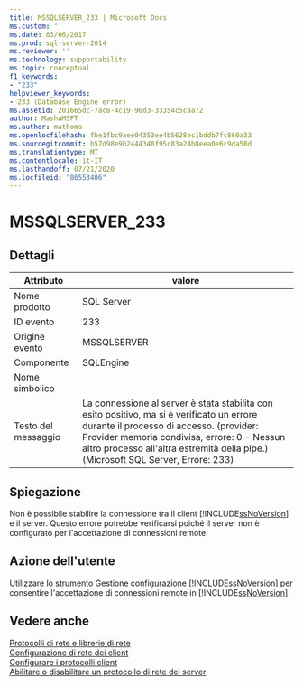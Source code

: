 ```yaml
---
title: MSSQLSERVER_233 | Microsoft Docs
ms.custom: ''
ms.date: 03/06/2017
ms.prod: sql-server-2014
ms.reviewer: ''
ms.technology: supportability
ms.topic: conceptual
f1_keywords:
- "233"
helpviewer_keywords:
- 233 (Database Engine error)
ms.assetid: 201665dc-7ac8-4c19-90d3-33354c5caa72
author: MashaMSFT
ms.author: mathoma
ms.openlocfilehash: fbe1fbc9aee04353ee4b5628ec1bddb7fc860a33
ms.sourcegitcommit: b57d98e9b2444348f95c83a24b8eea0e6c9da58d
ms.translationtype: MT
ms.contentlocale: it-IT
ms.lasthandoff: 07/21/2020
ms.locfileid: "86553406"
---
```

# <a name="mssqlserver_233"></a>MSSQLSERVER_233
    
## <a name="details"></a>Dettagli  
  
|Attributo|valore|  
|-|-|  
|Nome prodotto|SQL Server|  
|ID evento|233|  
|Origine evento|MSSQLSERVER|  
|Componente|SQLEngine|  
|Nome simbolico||  
|Testo del messaggio|La connessione al server è stata stabilita con esito positivo, ma si è verificato un errore durante il processo di accesso. (provider: Provider memoria condivisa, errore: 0 - Nessun altro processo all'altra estremità della pipe.) (Microsoft SQL Server, Errore: 233)|  
  
## <a name="explanation"></a>Spiegazione  
 Non è possibile stabilire la connessione tra il client [!INCLUDE[ssNoVersion](../../includes/ssnoversion-md.md)] e il server. Questo errore potrebbe verificarsi poiché il server non è configurato per l'accettazione di connessioni remote.  
  
## <a name="user-action"></a>Azione dell'utente  
 Utilizzare lo strumento Gestione configurazione [!INCLUDE[ssNoVersion](../../includes/ssnoversion-md.md)] per consentire l'accettazione di connessioni remote in [!INCLUDE[ssNoVersion](../../includes/ssnoversion-md.md)].  
  
## <a name="see-also"></a>Vedere anche  
 [Protocolli di rete e librerie di rete](../../sql-server/install/network-protocols-and-network-libraries.md)   
 [Configurazione di rete dei client](../../database-engine/configure-windows/client-network-configuration.md)   
 [Configurare i protocolli client](../../database-engine/configure-windows/configure-client-protocols.md)   
 [Abilitare o disabilitare un protocollo di rete del server](../../database-engine/configure-windows/enable-or-disable-a-server-network-protocol.md)  
  
  
